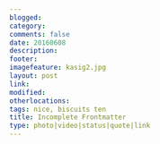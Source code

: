```yaml
---
blogged: 
category: 
comments: false
date: 20160608
description: 
footer: 
imagefeature: kasig2.jpg
layout: post
link: 
modified: 
otherlocations: 
tags: nice, biscuits ten
title: Incomplete Frontmatter
type: photo|video|status|quote|link
---
```

<!--summary-->